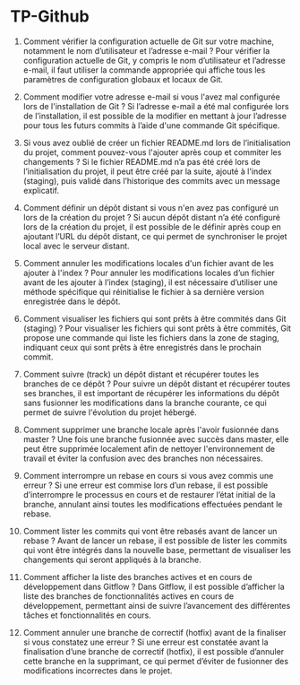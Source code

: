 # TP-Github

1. Comment vérifier la configuration actuelle de Git sur votre machine, notamment le nom d’utilisateur et l’adresse e-mail ?
Pour vérifier la configuration actuelle de Git, y compris le nom d’utilisateur et l’adresse e-mail, il faut utiliser la commande appropriée qui affiche tous les paramètres de configuration globaux et locaux de Git.

2. Comment modifier votre adresse e-mail si vous l'avez mal configurée lors de l'installation de Git ?
Si l’adresse e-mail a été mal configurée lors de l’installation, il est possible de la modifier en mettant à jour l’adresse pour tous les futurs commits à l’aide d'une commande Git spécifique.

3. Si vous avez oublié de créer un fichier README.md lors de l’initialisation du projet, comment pouvez-vous l'ajouter après coup et commiter les changements ?
Si le fichier README.md n’a pas été créé lors de l’initialisation du projet, il peut être créé par la suite, ajouté à l'index (staging), puis validé dans l’historique des commits avec un message explicatif.

4. Comment définir un dépôt distant si vous n'en avez pas configuré un lors de la création du projet ?
Si aucun dépôt distant n’a été configuré lors de la création du projet, il est possible de le définir après coup en ajoutant l’URL du dépôt distant, ce qui permet de synchroniser le projet local avec le serveur distant.

5. Comment annuler les modifications locales d'un fichier avant de les ajouter à l'index ?
Pour annuler les modifications locales d’un fichier avant de les ajouter à l’index (staging), il est nécessaire d’utiliser une méthode spécifique qui réinitialise le fichier à sa dernière version enregistrée dans le dépôt.

6. Comment visualiser les fichiers qui sont prêts à être commités dans Git (staging) ?
Pour visualiser les fichiers qui sont prêts à être commités, Git propose une commande qui liste les fichiers dans la zone de staging, indiquant ceux qui sont prêts à être enregistrés dans le prochain commit.

7. Comment suivre (track) un dépôt distant et récupérer toutes les branches de ce dépôt ?
Pour suivre un dépôt distant et récupérer toutes ses branches, il est important de récupérer les informations du dépôt sans fusionner les modifications dans la branche courante, ce qui permet de suivre l'évolution du projet hébergé.

8. Comment supprimer une branche locale après l'avoir fusionnée dans master ?
Une fois une branche fusionnée avec succès dans master, elle peut être supprimée localement afin de nettoyer l'environnement de travail et éviter la confusion avec des branches non nécessaires.

9. Comment interrompre un rebase en cours si vous avez commis une erreur ?
Si une erreur est commise lors d’un rebase, il est possible d’interrompre le processus en cours et de restaurer l’état initial de la branche, annulant ainsi toutes les modifications effectuées pendant le rebase.

10. Comment lister les commits qui vont être rebasés avant de lancer un rebase ?
Avant de lancer un rebase, il est possible de lister les commits qui vont être intégrés dans la nouvelle base, permettant de visualiser les changements qui seront appliqués à la branche.

11. Comment afficher la liste des branches actives et en cours de développement dans Gitflow ?
Dans Gitflow, il est possible d’afficher la liste des branches de fonctionnalités actives en cours de développement, permettant ainsi de suivre l’avancement des différentes tâches et fonctionnalités en cours.

12. Comment annuler une branche de correctif (hotfix) avant de la finaliser si vous constatez une erreur ?
Si une erreur est constatée avant la finalisation d’une branche de correctif (hotfix), il est possible d’annuler cette branche en la supprimant, ce qui permet d’éviter de fusionner des modifications incorrectes dans le projet.
